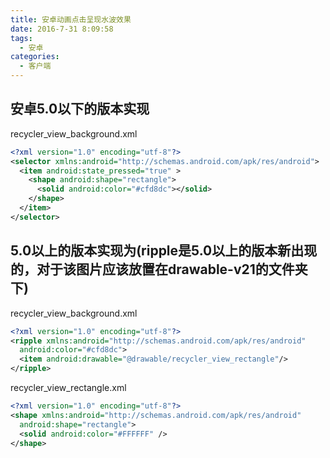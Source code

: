 ```yaml
---
title: 安卓动画点击呈现水波效果
date: 2016-7-31 8:09:58
tags: 
  - 安卓
categories:
  - 客户端
---
```


## 安卓5.0以下的版本实现

recycler_view_background.xml

```xml
<?xml version="1.0" encoding="utf-8"?>
<selector xmlns:android="http://schemas.android.com/apk/res/android">
  <item android:state_pressed="true" >
    <shape android:shape="rectangle">
      <solid android:color="#cfd8dc"></solid>
    </shape>
  </item>
</selector>
```

## 5.0以上的版本实现为(ripple是5.0以上的版本新出现的，对于该图片应该放置在drawable-v21的文件夹下)

recycler_view_background.xml

```xml
<?xml version="1.0" encoding="utf-8"?>
<ripple xmlns:android="http://schemas.android.com/apk/res/android"
  android:color="#cfd8dc">
  <item android:drawable="@drawable/recycler_view_rectangle"/>
</ripple>
```
recycler_view_rectangle.xml

```xml
<?xml version="1.0" encoding="utf-8"?>
<shape xmlns:android="http://schemas.android.com/apk/res/android"
  android:shape="rectangle">
  <solid android:color="#FFFFFF" />
</shape>
```